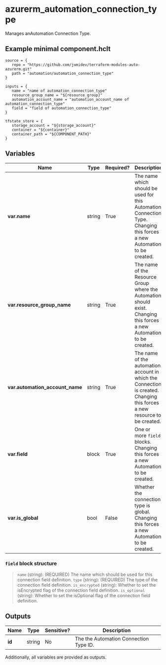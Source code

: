 # azurerm_automation_connection_type

Manages anAutomation Connection Type.

## Example minimal component.hclt

```hcl
source = {
   repo = "https://github.com/jumidev/terraform-modules-auto-azurerm.git" 
   path = "automation/automation_connection_type" 
}

inputs = {
   name = "name of automation_connection_type" 
   resource_group_name = "${resource_group}" 
   automation_account_name = "automation_account_name of automation_connection_type" 
   field = "field of automation_connection_type" 
}

tfstate_store = {
   storage_account = "${storage_account}" 
   container = "${container}" 
   container_path = "${COMPONENT_PATH}" 
}

```

## Variables

| Name | Type | Required? |  Description |
| ---- | ---- | --------- |  ----------- |
| **var.name** | string | True | The name which should be used for this Automation Connection Type. Changing this forces a new Automation to be created. | 
| **var.resource_group_name** | string | True | The name of the Resource Group where the Automation should exist. Changing this forces a new Automation to be created. | 
| **var.automation_account_name** | string | True | The name of the automation account in which the Connection is created. Changing this forces a new resource to be created. | 
| **var.field** | block | True | One or more `field` blocks. Changing this forces a new Automation to be created. | 
| **var.is_global** | bool | False | Whether the connection type is global. Changing this forces a new Automation to be created. | 

### `field` block structure

> `name` (string): (REQUIRED) The name which should be used for this connection field definition.
> `type` (string): (REQUIRED) The type of the connection field definition.
> `is_encrypted` (string): Whether to set the isEncrypted flag of the connection field definition.
> `is_optional` (string): Whether to set the isOptional flag of the connection field definition.



## Outputs

| Name | Type | Sensitive? | Description |
| ---- | ---- | --------- | --------- |
| **id** | string | No  | The the Automation Connection Type ID. | 

Additionally, all variables are provided as outputs.
